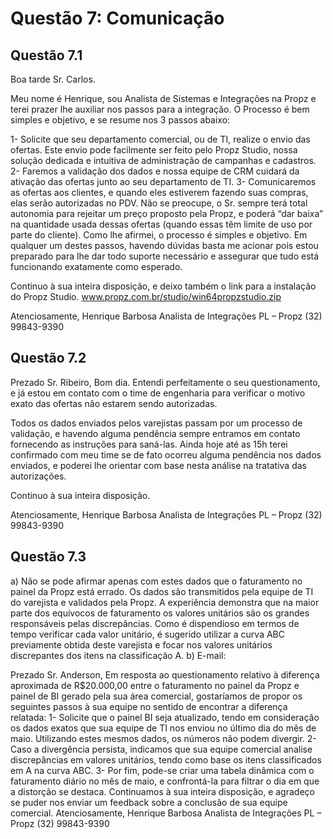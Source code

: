 # Questão 7: Comunicação

## Questão 7.1

Boa tarde Sr. Carlos.

Meu nome é Henrique, sou Analista de Sistemas e Integrações na Propz e terei prazer lhe auxiliar nos passos para a integração.
O Processo é bem simples e objetivo, e se resume nos 3 passos abaixo:

1- Solicite que seu departamento comercial, ou de TI, realize o envio das ofertas. Este envio pode facilmente ser feito pelo Propz Studio, nossa solução dedicada e intuitiva de administração de campanhas e cadastros.
2- Faremos a validação dos dados e nossa equipe de CRM cuidará da ativação das ofertas junto ao seu departamento de TI.
3- Comunicaremos as ofertas aos clientes, e quando eles estiverem fazendo suas compras, elas serão autorizadas no PDV. Não se preocupe, o Sr. sempre terá total autonomia para rejeitar um preço proposto pela Propz, e poderá “dar baixa” na quantidade usada dessas ofertas (quando essas têm limite de uso por parte do cliente).
Como lhe afirmei, o processo é simples e objetivo. 
Em qualquer um destes passos, havendo dúvidas basta me acionar pois estou preparado para lhe dar todo suporte necessário e assegurar que tudo está funcionando exatamente como esperado.

Continuo à sua inteira disposição, e deixo também o link para a instalação do Propz Studio.
www.propz.com.br/studio/win64propzstudio.zip

Atenciosamente, 
Henrique Barbosa
Analista de Integrações PL – Propz
(32) 99843-9390


## Questão 7.2
Prezado Sr. Ribeiro, 
Bom dia. Entendi perfeitamente o seu questionamento, e já estou em contato com o time de engenharia para verificar o motivo exato das ofertas não estarem sendo autorizadas. 

Todos os dados enviados pelos varejistas passam por um processo de validação, e havendo alguma pendência sempre entramos em contato fornecendo as instruções para saná-las. Ainda hoje até as 15h terei confirmado com meu time se de fato ocorreu alguma pendência nos dados enviados, e poderei lhe orientar com base nesta análise na tratativa das autorizações.

Continuo à sua inteira disposição.

Atenciosamente, 
Henrique Barbosa
Analista de Integrações PL – Propz
(32) 99843-9390


## Questão 7.3
a)	Não se pode afirmar apenas com estes dados que o faturamento no painel da Propz está errado. Os dados são transmitidos pela equipe de TI do varejista e validados pela Propz. A experiência demonstra que na maior parte dos equívocos de faturamento os valores unitários são os grandes responsáveis pelas discrepâncias. Como é dispendioso em termos de tempo verificar cada valor unitário, é sugerido utilizar a curva ABC previamente obtida deste varejista e focar nos valores unitários discrepantes dos itens na classificação A.
b)	E-mail:

Prezado Sr. Anderson, 
Em resposta ao questionamento relativo à diferença aproximada de R$20.000,00 entre o faturamento no painel da Propz e painel de BI gerado pela sua área comercial, gostaríamos de propor os seguintes passos à sua equipe no sentido de encontrar a diferença relatada:
1-	Solicite que o painel BI seja atualizado, tendo em consideração os dados exatos que sua equipe de TI nos enviou no último dia do mês de maio. Utilizando estes mesmos dados, os números não podem divergir.
2-	Caso a divergência persista, indicamos que sua equipe comercial analise discrepâncias em valores unitários, tendo como base os itens classificados em A na curva ABC.
3-	Por fim, pode-se criar uma tabela dinâmica com o faturamento diário no mês de maio, e confrontá-la para filtrar o dia em que a distorção se destaca.
Continuamos à sua inteira disposição, e agradeço se puder nos enviar um feedback sobre a conclusão de sua equipe comercial.
Atenciosamente, 
Henrique Barbosa
Analista de Integrações PL – Propz
(32) 99843-9390

